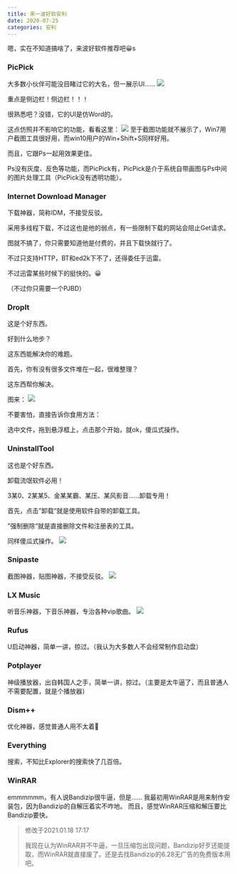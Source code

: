 ```yaml
---
title: 来一波好软安利
date: 2020-07-25
categories: 安利
---
```

嗯，实在不知道搞啥了，来波好软件推荐吧😀s



<!-- more -->

### PicPick

大多数小伙伴可能没目睹过它的大名，但一展示UI…… 
<img src="/img/post/来一波1.png">


重点是侧边栏！侧边栏！！！

很熟悉吧？没错，它的UI是仿Word的。

这点仿照并不影响它的功能，看看这里：
<img src="/img/post/来一波2.png">
至于截图功能就不展示了，Win7用户截图工具很好用，而win10用户的Win+Shift+S同样好用。

而且，它跟Ps一起用效果更佳。

Ps没有灰度、反色等功能，而PicPick有，PicPick是介于系统自带画图与Ps中间的图片处理工具（PicPick没有透明功能）。


### Internet Download Manager


下载神器，简称IDM，不接受反驳。

采用多线程下载，不过这也是他的弱点，有一些限制下载的网站会阻止Get请求。

图就不搞了，你只需要知道他是付费的，并且下载快就行了。

不过只支持HTTP，BT和ed2k下不了，还得委任于迅雷。

不过迅雷某些时候下的挺快的。😀

（不过你只需要一个PJBD）

### DropIt


这是个好东西。

好到什么地步？

这东西能解决你的难题。

首先，你有没有很多文件堆在一起，很难整理？

这东西帮你解决。

图来：
<img src="/img/post/来一波3.png">

不要害怕，直接告诉你食用方法：

选中文件，拖到悬浮框上，点击那个开始，就ok，傻瓜式操作。

### UninstallTool


这也是个好东西。

卸载流氓软件必用！

3某0、2某某5、金某某霸、某压、某风影音……卸载专用！

首先，点击”卸载“就是使用软件自带的卸载工具。

”强制删除“就是直接删除文件和注册表的工具。

同样傻瓜式操作。
<img src="/img/post/来一波4.png">




### Snipaste

截图神器，贴图神器，不接受反驳。
<img src="/img/post/来一波5.png">

### LX Music

听音乐神器，下音乐神器，专治各种vip歌曲。
<img src="/img/post/来一波6.png">


### Rufus

U启动神器，简单一讲，掠过。（我认为大多数人不会经常制作启动盘）


### Potplayer
神级播放器，出自韩国人之手，简单一讲，掠过。（主要是太牛逼了，而且普通人不需要配置，就是个播放器）


### Dism++
优化神器，感觉普通人用不太着🤭

### Everything

搜索，不知比Explorer的搜索快了几百倍。


### WinRAR
emmmmmm，有人说Bandizip很牛逼，但是……
我最初用WinRAR是用来制作安装包，因为Bandizip的自解压着实不咋地。
而且，感觉WinRAR压缩和解压要比Bandizip要快。

> 修改于2021.01.18 17:17
> 
> 我现在认为WinRAR并不牛逼，一旦压缩包出现问题，Bandizip好歹还能提取，而WinRAR就直接废了。还是去找Bandizip的6.28无广告的免费版本用吧。
